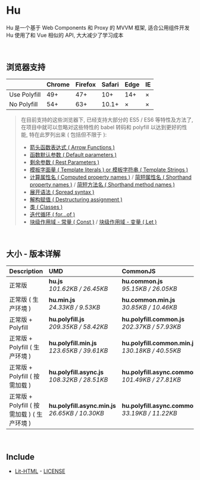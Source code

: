 # Hu
Hu 是一个基于 Web Components 和 Proxy 的 MVVM 框架, 适合公用组件开发<br>
Hu 使用了和 Vue 相似的 API, 大大减少了学习成本

<br>

## 浏览器支持

|              | Chrome | Firefox | Safari | Edge | IE |
| :-           | :-     | :-      | :-     | :-   | :- |
| Use Polyfill | 49+    | 47+     | 10+    | 14+  | ×  |
| No Polyfill  | 54+    | 63+     | 10.1+  | ×    | ×  |

> 在目前支持的这些浏览器下, 已经支持大部分的 ES5 / ES6 等特性及方法了,<br>
> 在项目中就可以忽略对这些特性的 babel 转码和 polyfill 以达到更好的性能, 特在此罗列出来 ( 包括但不限于 ): <br>
  > - [箭头函数表达式 ( Arrow Functions )](https://developer.mozilla.org/zh-CN/docs/Web/JavaScript/Reference/Functions/Arrow_functions)
  > - [函数默认参数 ( Default parameters )](https://developer.mozilla.org/zh-CN/docs/Web/JavaScript/Reference/Functions/Default_parameters)
  > - [剩余参数 ( Rest Parameters )](https://developer.mozilla.org/zh-CN/docs/Web/JavaScript/Reference/Functions/Rest_parameters)
  > - [模板字面量 ( Template literals ) or 模板字符串 ( Template Strings )](https://developer.mozilla.org/zh-CN/docs/Web/JavaScript/Reference/template_strings)
  > - [计算属性名 ( Computed property names )](https://developer.mozilla.org/zh-CN/docs/Web/JavaScript/Reference/Operators/Object_initializer#计算属性名) / [简短属性名 ( Shorthand property names )](https://developer.mozilla.org/zh-CN/docs/Web/JavaScript/Reference/Operators/Object_initializer#属性定义) / [简短方法名 ( Shorthand method names )](https://developer.mozilla.org/zh-CN/docs/Web/JavaScript/Reference/Operators/Object_initializer#方法定义)
  > - [展开语法 ( Spread syntax )](https://developer.mozilla.org/zh-CN/docs/Web/JavaScript/Reference/Operators/Spread_syntax)
  > - [解构赋值 ( Destructuring assignment )](https://developer.mozilla.org/zh-CN/docs/Web/JavaScript/Reference/Operators/Destructuring_assignment)
  > - [类 ( Classes )](https://developer.mozilla.org/zh-CN/docs/Web/JavaScript/Reference/Classes)
  > - [迭代循环 ( for...of )](https://developer.mozilla.org/zh-CN/docs/Web/JavaScript/Reference/Statements/for...of)
  > - [块级作用域 - 常量 ( Const )](https://developer.mozilla.org/zh-CN/docs/Web/JavaScript/Reference/Statements/const) / [块级作用域 - 变量 ( Let )](https://developer.mozilla.org/zh-CN/docs/Web/JavaScript/Reference/Statements/let)

<br>

## 大小 - 版本详解
| Description | UMD | CommonJS | ES Module |
| :- | :- | :- | :- |
| 正常版 | **hu.js**<br>*101.62KB / 26.45KB* | **hu.common.js**<br>*95.15KB / 26.05KB* | **hu.esm.js**<br>*95.13KB / 26.04KB* |
| 正常版 ( 生产环境 ) | **hu.min.js**<br>*24.33KB / 9.53KB* | **hu.common.min.js**<br>*30.85KB / 10.46KB* | **hu.esm.min.js**<br>*24.16KB / 9.46KB* |
| 正常版 + Polyfill | **hu.polyfill.js**<br>*209.35KB / 58.42KB* | **hu.polyfill.common.js**<br>*202.37KB / 57.93KB* | **hu.polyfill.esm.js**<br>*202.35KB / 57.92KB* |
| 正常版 + Polyfill ( 生产环境 ) | **hu.polyfill.min.js**<br>*123.65KB / 39.61KB* | **hu.polyfill.common.min.js**<br>*130.18KB / 40.55KB* | **hu.polyfill.esm.min.js**<br>*123.48KB / 39.55KB* |
| 正常版 + Polyfill ( 按需加载 ) | **hu.polyfill.async.js**<br>*108.32KB / 28.51KB* | **hu.polyfill.async.common.js**<br>*101.49KB / 27.81KB* | **hu.polyfill.async.esm.js**<br>*101.47KB / 27.80KB* |
| 正常版 + Polyfill ( 按需加载 ) ( 生产环境 ) | **hu.polyfill.async.min.js**<br>*26.65KB / 10.30KB* | **hu.polyfill.async.common.min.js**<br>*33.19KB / 11.22KB* | **hu.polyfill.async.esm.min.js**<br>*26.48KB / 10.23KB* |

<br>

## Include
  - [Lit-HTML](https://github.com/Polymer/lit-html) \- [LICENSE](https://github.com/Polymer/lit-html/blob/master/LICENSE)